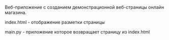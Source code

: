 Веб-приложение с созданием демонстрационной веб-страницы онлайн магазина.

index.html - отображение разметки страницы

main.py - приложение которое возвращает страницу из index.html